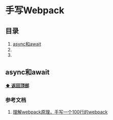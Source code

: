 # 手写Webpack

## 目录
  1. [async和await](#async和await)
  2.
  3.

## async和await

**[⬆ 返回顶部](#Webpack模块机制学习总结)**

### 参考文档
1. [理解webpack原理，手写一个100行的webpack](https://zhuanlan.zhihu.com/p/58151131)